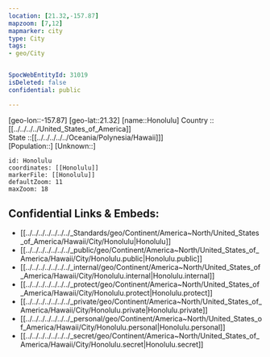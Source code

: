 ```yaml
---
location: [21.32,-157.87] 
mapzoom: [7,12] 
mapmarker: city 
type: City
tags:
- geo/City


SpocWebEntityId: 31019
isDeleted: false
confidential: public

---
```

[geo-lon::-157.87] 
[geo-lat::21.32] 
[name::Honolulu] 
Country :: [[../../../../United_States_of_America]]  
State ::[[../../../../../Oceania/Polynesia/Hawaii]]]  
[Population::] 
[Unknown::] 


```leaflet
id: Honolulu
coordinates: [[Honolulu]] 
markerFile: [[Honolulu]] 
defaultZoom: 11 
maxZoom: 18
```


## Confidential Links & Embeds: 
- [[../../../../../../../_Standards/geo/Continent/America~North/United_States_of_America/Hawaii/City/Honolulu|Honolulu]] 
- [[../../../../../../../_public/geo/Continent/America~North/United_States_of_America/Hawaii/City/Honolulu.public|Honolulu.public]] 
- [[../../../../../../../_internal/geo/Continent/America~North/United_States_of_America/Hawaii/City/Honolulu.internal|Honolulu.internal]] 
- [[../../../../../../../_protect/geo/Continent/America~North/United_States_of_America/Hawaii/City/Honolulu.protect|Honolulu.protect]] 
- [[../../../../../../../_private/geo/Continent/America~North/United_States_of_America/Hawaii/City/Honolulu.private|Honolulu.private]] 
- [[../../../../../../../_personal/geo/Continent/America~North/United_States_of_America/Hawaii/City/Honolulu.personal|Honolulu.personal]] 
- [[../../../../../../../_secret/geo/Continent/America~North/United_States_of_America/Hawaii/City/Honolulu.secret|Honolulu.secret]] 
